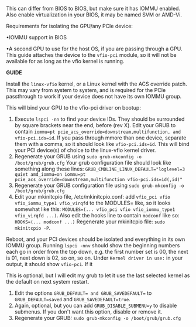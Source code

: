 This can differ from BIOS to BIOS, but make sure it has IOMMU enabled. Also enable virtualization in your BIOS, it may be named SVM or AMD-Vi.

Requirements for isolating the GPU/any PCIe device:

•IOMMU support in BIOS

•A second GPU to use for the host OS, if you are passing through a GPU. This guide attaches the device to the `vfio-pci` module, so it will not be available for as long as the vfio kernel is running.

**GUIDE**


Install the `linux-vfio` kernel, or a Linux kernel with the ACS override patch. This may vary from system to system, and is required for the PCIe passthrough to work if your device does not have its own IOMMU group.

This will bind your GPU to the vfio-pci driver on bootup:

   1. Execute `lspci -nn` to find your device IDs. They should be surrounded by square brackets near the end, before (rev X).
    Edit your GRUB to contain `iommu=pt pcie_acs_override=downstream,multifunction, and vfio-pci.ids=id`. If you pass through mmore than one device, separate them with a comma, so it should look like `vfio-pci.ids=id`. This will bind your PCI device(s) of choice to the linux-vfio kernel driver.
   2. Regenerate your GRUB using `sudo grub-mkconfig -o /boot/grub/grub.cfg`
   Your grub configuration file should look like something along these lines: `GRUB_CMDLINE_LINUX_DEFAULT="loglevel=3 quiet amd_iommu=on iommu=pt pcie_acs_override=downstream,multifunction vfio-pci.ids=id(,id)"`
   3. Regenerate your GRUB configuration file using `sudo grub-mkconfig -o /boot/grub/grub.cfg`
   4. Edit your mkinitcpio file, /etc/mkinitcpio.conf: add `vfio_pci vfio vfio_iommu_type1 vfio_virqfd` to the MODULES= like, so it looks somewhat like this: `MODULES=(... vfio_pci vfio vfio_iommu_type1 vfio_virqfd ...)`.
   Also edit the hooks line to contain `modconf` like so: `HOOKS=(... modconf ...)`
   Regenerate your mkinitcpio file: `sudo mkinitcpio -P`.

Reboot, and your PCI devices should be isolated and everything in its own IOMMU group. Running `lspci -nnv` should show the beginning numbers each go in order from the top down, e.g. the first number set is 00, the next is 01, next down is 02, so on, so on. Under `Kernel driver in use:` in your output, it should show `vfio-pci`. If it 

This is optional, but I will edit my grub to let it use the last selected kernel as the default on next system restart. 

   1. Edit the options `GRUB_DEFAULT= and GRUB_SAVEDEFAULT=` to `GRUB_DEFAULT=saved` and `GRUB_SAVEDEFAULT=true`.
   2. Again, optional, but you can add `GRUB_DISABLE_SUBMENU=y` to disable submenus. If you don't want this option, disable or remove it.
   3. Regenerate your GRUB: `sudo grub-mkconfig -o /boot/grub/grub.cfg`
